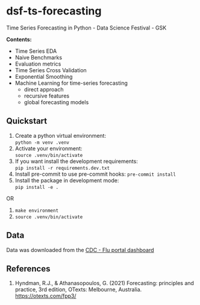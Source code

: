# dsf-ts-forecasting
Time Series Forecasting in Python - Data Science Festival - GSK

**Contents:**
* Time Series EDA
* Naive Benchmarks
* Evaluation metrics
* Time Series Cross Validation 
* Exponential Smoothing 
* Machine Learning for time-series forecasting
  * direct approach
  * recursive features
  * global forecasting models 

## Quickstart
1. Create a python virtual environment:  
`python -m venv .venv`
2. Activate your environment:  
`source .venv/bin/activate`
3. If you want install the development requirements:  
`pip install -r requirements.dev.txt`
4. Install pre-commit to use pre-commit hooks:
`pre-commit install`
5. Install the package in development mode:  
`pip install -e .`

OR

1. `make environment`
2. `source .venv/bin/activate`

## Data
Data was downloaded from the [CDC - Flu portal dashboard](https://gis.cdc.gov/grasp/fluview/fluportaldashboard.html)

## References
1. Hyndman, R.J., & Athanasopoulos, G. (2021) Forecasting: principles and practice, 3rd edition, OTexts: Melbourne, Australia. https://otexts.com/fpp3/
